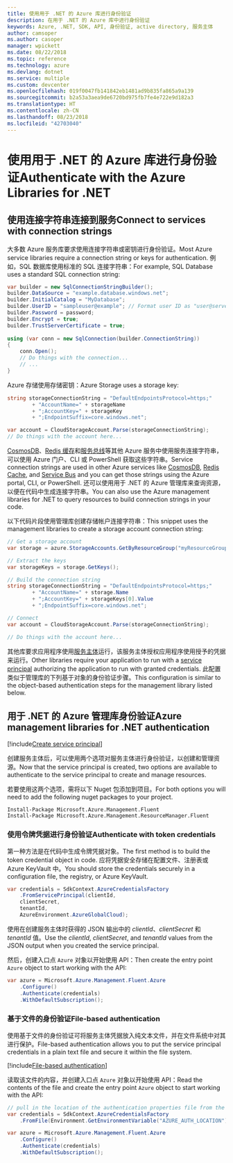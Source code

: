 ```yaml
---
title: 使用用于 .NET 的 Azure 库进行身份验证
description: 在用于 .NET 的 Azure 库中进行身份验证
keywords: Azure, .NET, SDK, API, 身份验证, active directory, 服务主体
author: camsoper
ms.author: casoper
manager: wpickett
ms.date: 08/22/2018
ms.topic: reference
ms.technology: azure
ms.devlang: dotnet
ms.service: multiple
ms.custom: devcenter
ms.openlocfilehash: 019f0047fb141842eb1481ad9b835fa865a9a139
ms.sourcegitcommit: b2a53a3aea9de6720bd975fb7fe4e722e9d182a3
ms.translationtype: HT
ms.contentlocale: zh-CN
ms.lasthandoff: 08/23/2018
ms.locfileid: "42703040"
---
```

# <a name="authenticate-with-the-azure-libraries-for-net"></a><span data-ttu-id="8891a-104">使用用于 .NET 的 Azure 库进行身份验证</span><span class="sxs-lookup"><span data-stu-id="8891a-104">Authenticate with the Azure Libraries for .NET</span></span>

## <a name="connect-to-services-with-connection-strings"></a><span data-ttu-id="8891a-105">使用连接字符串连接到服务</span><span class="sxs-lookup"><span data-stu-id="8891a-105">Connect to services with connection strings</span></span>

<span data-ttu-id="8891a-106">大多数 Azure 服务库要求使用连接字符串或密钥进行身份验证。</span><span class="sxs-lookup"><span data-stu-id="8891a-106">Most Azure service libraries require a connection string or keys for authentication.</span></span> <span data-ttu-id="8891a-107">例如，SQL 数据库使用标准的 SQL 连接字符串：</span><span class="sxs-lookup"><span data-stu-id="8891a-107">For example, SQL Database uses a standard SQL connection string:</span></span>

```csharp
var builder = new SqlConnectionStringBuilder();
builder.DataSource = "example.database.windows.net";
builder.InitialCatalog = "MyDatabase";
builder.UserID = "sampleuser@example"; // Format user ID as "user@server"
builder.Password = password;
builder.Encrypt = true;
builder.TrustServerCertificate = true;
                
using (var conn = new SqlConnection(builder.ConnectionString))
{
    conn.Open();
    // Do things with the connection...
    // ...
}
```

<span data-ttu-id="8891a-108">Azure 存储使用存储密钥：</span><span class="sxs-lookup"><span data-stu-id="8891a-108">Azure Storage uses a storage key:</span></span>

```csharp
string storageConnectionString = "DefaultEndpointsProtocol=https;"
        + "AccountName=" + storageName
        + ";AccountKey=" + storageKey
        + ";EndpointSuffix=core.windows.net";

var account = CloudStorageAccount.Parse(storageConnectionString);
// Do things with the account here...
```

<span data-ttu-id="8891a-109">[CosmosDB](/azure/documentdb/documentdb-dotnet-application#a-nametoc395637769astep-5-wiring-up-azure-cosmos-db)、[Redis 缓存](/azure/redis-cache/cache-dotnet-how-to-use-azure-redis-cache)和[服务总线](/azure/service-bus-messaging/service-bus-dotnet-get-started-with-queues)等其他 Azure 服务中使用服务连接字符串，可以使用 Azure 门户、CLI 或 PowerShell 获取这些字符串。</span><span class="sxs-lookup"><span data-stu-id="8891a-109">Service connection strings are used in other Azure services like [CosmosDB](/azure/documentdb/documentdb-dotnet-application#a-nametoc395637769astep-5-wiring-up-azure-cosmos-db), [Redis Cache](/azure/redis-cache/cache-dotnet-how-to-use-azure-redis-cache), and [Service Bus](/azure/service-bus-messaging/service-bus-dotnet-get-started-with-queues) and you can get those strings using the Azure portal, CLI, or PowerShell.</span></span>  <span data-ttu-id="8891a-110">还可以使用用于 .NET 的 Azure 管理库来查询资源，以便在代码中生成连接字符串。</span><span class="sxs-lookup"><span data-stu-id="8891a-110">You can also use the Azure management libraries for .NET to query resources to build connection strings in your code.</span></span> 

<span data-ttu-id="8891a-111">以下代码片段使用管理库创建存储帐户连接字符串：</span><span class="sxs-lookup"><span data-stu-id="8891a-111">This snippet uses the management libraries to create a storage account connection string:</span></span>

```csharp
// Get a storage account
var storage = azure.StorageAccounts.GetByResourceGroup("myResourceGroup", "myStorageAccount");

// Extract the keys
var storageKeys = storage.GetKeys();

// Build the connection string
string storageConnectionString = "DefaultEndpointsProtocol=https;"
        + "AccountName=" + storage.Name
        + ";AccountKey=" + storageKeys[0].Value
        + ";EndpointSuffix=core.windows.net";

// Connect
var account = CloudStorageAccount.Parse(storageConnectionString);

// Do things with the account here...
```

<span data-ttu-id="8891a-112">其他库要求应用程序使用[服务主体](https://docs.microsoft.com/azure/active-directory/develop/active-directory-application-objects)运行，该服务主体授权应用程序使用授予的凭据来运行。</span><span class="sxs-lookup"><span data-stu-id="8891a-112">Other libraries require your application to run with a [service principal](https://docs.microsoft.com/azure/active-directory/develop/active-directory-application-objects) authorizing the application to run with granted credentials.</span></span> <span data-ttu-id="8891a-113">此配置类似于管理库的下列基于对象的身份验证步骤。</span><span class="sxs-lookup"><span data-stu-id="8891a-113">This configuration is similar to the object-based authentication steps for the management library listed below.</span></span>

## <a name="mgmt-auth"></a><span data-ttu-id="8891a-114">用于 .NET 的 Azure 管理库身份验证</span><span class="sxs-lookup"><span data-stu-id="8891a-114">Azure management libraries for .NET authentication</span></span>

[!include[Create service principal](includes/create-sp.md)]

<span data-ttu-id="8891a-115">创建服务主体后，可以使用两个选项对服务主体进行身份验证，以创建和管理资源。</span><span class="sxs-lookup"><span data-stu-id="8891a-115">Now that the service principal is created, two options are available to authenticate to the service principal to create and manage resources.</span></span>

<span data-ttu-id="8891a-116">若要使用这两个选项，需将以下 Nuget 包添加到项目。</span><span class="sxs-lookup"><span data-stu-id="8891a-116">For both options you will need to add the following nuget packages to your project.</span></span>

```
Install-Package Microsoft.Azure.Management.Fluent
Install-Package Microsoft.Azure.Management.ResourceManager.Fluent
```

### <a name="authenticate-with-token-credentials"></a><span data-ttu-id="8891a-117">使用令牌凭据进行身份验证</span><span class="sxs-lookup"><span data-stu-id="8891a-117">Authenticate with token credentials</span></span>

<span data-ttu-id="8891a-118">第一种方法是在代码中生成令牌凭据对象。</span><span class="sxs-lookup"><span data-stu-id="8891a-118">The first method is to build the token credential object in code.</span></span>  <span data-ttu-id="8891a-119">应将凭据安全存储在配置文件、注册表或 Azure KeyVault 中。</span><span class="sxs-lookup"><span data-stu-id="8891a-119">You should store the credentials securely in a configuration file, the registry, or Azure KeyVault.</span></span>

```csharp
var credentials = SdkContext.AzureCredentialsFactory
    .FromServicePrincipal(clientId,
    clientSecret,
    tenantId, 
    AzureEnvironment.AzureGlobalCloud);
```

<span data-ttu-id="8891a-120">使用在创建服务主体时获得的 JSON 输出中的 *clientId*、*clientSecret* 和 *tenantId* 值。</span><span class="sxs-lookup"><span data-stu-id="8891a-120">Use the *clientId*, *clientSecret*, and *tenantId* values from the JSON output when you created the service principal.</span></span>

<span data-ttu-id="8891a-121">然后，创建入口点 `Azure` 对象以开始使用 API：</span><span class="sxs-lookup"><span data-stu-id="8891a-121">Then create the entry point `Azure` object to start working with the API:</span></span>

```csharp
var azure = Microsoft.Azure.Management.Fluent.Azure
    .Configure()
    .Authenticate(credentials)
    .WithDefaultSubscription();
```

### <a name="mgmt-file"></a><span data-ttu-id="8891a-122">基于文件的身份验证</span><span class="sxs-lookup"><span data-stu-id="8891a-122">File-based authentication</span></span>

<span data-ttu-id="8891a-123">使用基于文件的身份验证可将服务主体凭据放入纯文本文件，并在文件系统中对其进行保护。</span><span class="sxs-lookup"><span data-stu-id="8891a-123">File-based authentication allows you to put the service principal credentials in a plain text file and secure it within the file system.</span></span>

[!include[File-based authentication](includes/file-based-auth.md)]

<span data-ttu-id="8891a-124">读取该文件的内容，并创建入口点 `Azure` 对象以开始使用 API：</span><span class="sxs-lookup"><span data-stu-id="8891a-124">Read the contents of the file and create the entry point `Azure` object to start working with the API:</span></span>

```csharp
// pull in the location of the authentication properties file from the environment 
var credentials = SdkContext.AzureCredentialsFactory
    .FromFile(Environment.GetEnvironmentVariable("AZURE_AUTH_LOCATION"));

var azure = Microsoft.Azure.Management.Fluent.Azure
    .Configure()
    .Authenticate(credentials)
    .WithDefaultSubscription();
```
